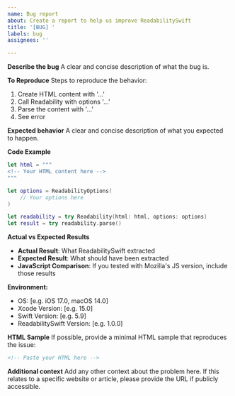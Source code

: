 ```yaml
---
name: Bug report
about: Create a report to help us improve ReadabilitySwift
title: '[BUG] '
labels: bug
assignees: ''

---
```


**Describe the bug**
A clear and concise description of what the bug is.

**To Reproduce**
Steps to reproduce the behavior:
1. Create HTML content with '...'
2. Call Readability with options '...'
3. Parse the content with '...'
4. See error

**Expected behavior**
A clear and concise description of what you expected to happen.

**Code Example**
```swift
let html = """
<!-- Your HTML content here -->
"""

let options = ReadabilityOptions(
    // Your options here
)

let readability = try Readability(html: html, options: options)
let result = try readability.parse()
```

**Actual vs Expected Results**
- **Actual Result**: What ReadabilitySwift extracted
- **Expected Result**: What should have been extracted
- **JavaScript Comparison**: If you tested with Mozilla's JS version, include those results

**Environment:**
 - OS: [e.g. iOS 17.0, macOS 14.0]
 - Xcode Version: [e.g. 15.0]
 - Swift Version: [e.g. 5.9]
 - ReadabilitySwift Version: [e.g. 1.0.0]

**HTML Sample**
If possible, provide a minimal HTML sample that reproduces the issue:

```html
<!-- Paste your HTML here -->
```

**Additional context**
Add any other context about the problem here. If this relates to a specific website or article, please provide the URL if publicly accessible.